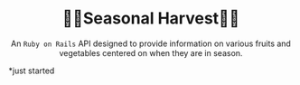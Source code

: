 <h1 align="center">🥒🍇Seasonal Harvest🍋🥔</h1>
<div align="center">
  An <code>Ruby on Rails</code> API designed to provide information on various fruits and vegetables centered on when they are in season. 
</div>

*just started
